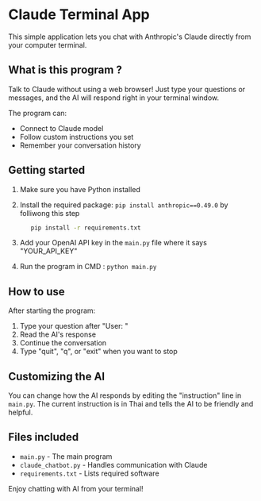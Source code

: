 # Claude Terminal App

This simple application lets you chat with Anthropic's Claude directly from your computer terminal.

## What is this program ?

Talk to Claude without using a web browser! Just type your questions or messages, and the AI will respond right in your terminal window.

The program can:
- Connect to Claude model
- Follow custom instructions you set
- Remember your conversation history

## Getting started

1. Make sure you have Python installed
2. Install the required package: `pip install anthropic==0.49.0` by folliwong this step

   ```bash
      pip install -r requirements.txt
   ```
   
3. Add your OpenAI API key in the `main.py` file where it says "YOUR_API_KEY"
4. Run the program in CMD : `python main.py`

## How to use

After starting the program:
1. Type your question after "User: "
2. Read the AI's response
3. Continue the conversation
4. Type "quit", "q", or "exit" when you want to stop

## Customizing the AI

You can change how the AI responds by editing the "instruction" line in `main.py`. The current instruction is in Thai and tells the AI to be friendly and helpful.

## Files included

- `main.py` - The main program
- `claude_chatbot.py` - Handles communication with Claude
- `requirements.txt` - Lists required software

Enjoy chatting with AI from your terminal!
